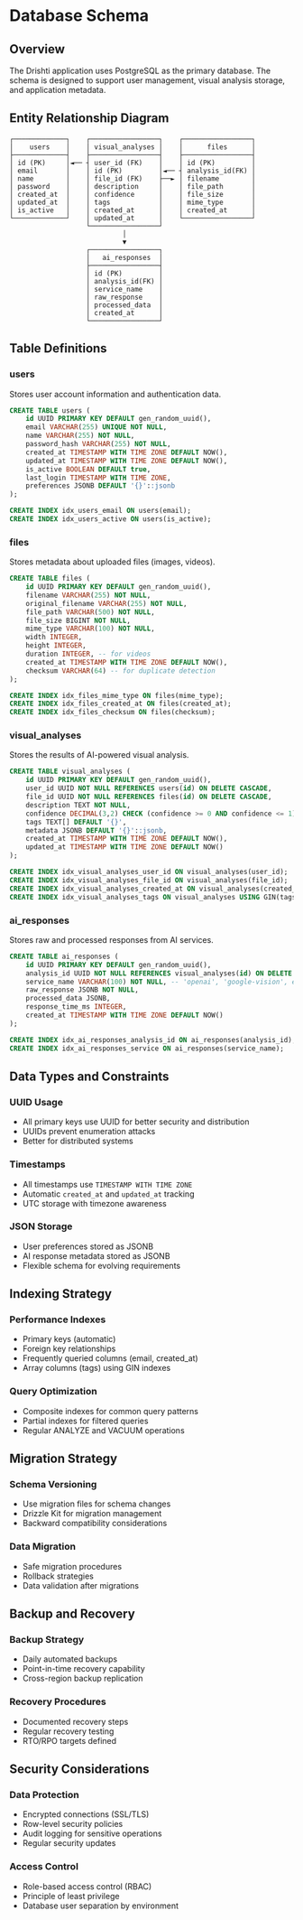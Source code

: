 # Database Schema

## Overview

The Drishti application uses PostgreSQL as the primary database. The schema is designed to support user management, visual analysis storage, and application metadata.

## Entity Relationship Diagram

```
┌─────────────┐    ┌─────────────────┐    ┌─────────────────┐
│    users    │    │ visual_analyses │    │      files      │
├─────────────┤    ├─────────────────┤    ├─────────────────┤
│ id (PK)     │◄── ┤ user_id (FK)    │    │ id (PK)         │
│ email       │    │ id (PK)         │◄── ┤ analysis_id(FK) │
│ name        │    │ file_id (FK)    ├──► │ filename        │
│ password    │    │ description     │    │ file_path       │
│ created_at  │    │ confidence      │    │ file_size       │
│ updated_at  │    │ tags            │    │ mime_type       │
│ is_active   │    │ created_at      │    │ created_at      │
└─────────────┘    │ updated_at      │    └─────────────────┘
                   └─────────────────┘
                            │
                            ▼
                   ┌─────────────────┐
                   │   ai_responses  │
                   ├─────────────────┤
                   │ id (PK)         │
                   │ analysis_id(FK) │
                   │ service_name    │
                   │ raw_response    │
                   │ processed_data  │
                   │ created_at      │
                   └─────────────────┘
```

## Table Definitions

### users
Stores user account information and authentication data.

```sql
CREATE TABLE users (
    id UUID PRIMARY KEY DEFAULT gen_random_uuid(),
    email VARCHAR(255) UNIQUE NOT NULL,
    name VARCHAR(255) NOT NULL,
    password_hash VARCHAR(255) NOT NULL,
    created_at TIMESTAMP WITH TIME ZONE DEFAULT NOW(),
    updated_at TIMESTAMP WITH TIME ZONE DEFAULT NOW(),
    is_active BOOLEAN DEFAULT true,
    last_login TIMESTAMP WITH TIME ZONE,
    preferences JSONB DEFAULT '{}'::jsonb
);

CREATE INDEX idx_users_email ON users(email);
CREATE INDEX idx_users_active ON users(is_active);
```

### files
Stores metadata about uploaded files (images, videos).

```sql
CREATE TABLE files (
    id UUID PRIMARY KEY DEFAULT gen_random_uuid(),
    filename VARCHAR(255) NOT NULL,
    original_filename VARCHAR(255) NOT NULL,
    file_path VARCHAR(500) NOT NULL,
    file_size BIGINT NOT NULL,
    mime_type VARCHAR(100) NOT NULL,
    width INTEGER,
    height INTEGER,
    duration INTEGER, -- for videos
    created_at TIMESTAMP WITH TIME ZONE DEFAULT NOW(),
    checksum VARCHAR(64) -- for duplicate detection
);

CREATE INDEX idx_files_mime_type ON files(mime_type);
CREATE INDEX idx_files_created_at ON files(created_at);
CREATE INDEX idx_files_checksum ON files(checksum);
```

### visual_analyses
Stores the results of AI-powered visual analysis.

```sql
CREATE TABLE visual_analyses (
    id UUID PRIMARY KEY DEFAULT gen_random_uuid(),
    user_id UUID NOT NULL REFERENCES users(id) ON DELETE CASCADE,
    file_id UUID NOT NULL REFERENCES files(id) ON DELETE CASCADE,
    description TEXT NOT NULL,
    confidence DECIMAL(3,2) CHECK (confidence >= 0 AND confidence <= 1),
    tags TEXT[] DEFAULT '{}',
    metadata JSONB DEFAULT '{}'::jsonb,
    created_at TIMESTAMP WITH TIME ZONE DEFAULT NOW(),
    updated_at TIMESTAMP WITH TIME ZONE DEFAULT NOW()
);

CREATE INDEX idx_visual_analyses_user_id ON visual_analyses(user_id);
CREATE INDEX idx_visual_analyses_file_id ON visual_analyses(file_id);
CREATE INDEX idx_visual_analyses_created_at ON visual_analyses(created_at);
CREATE INDEX idx_visual_analyses_tags ON visual_analyses USING GIN(tags);
```

### ai_responses
Stores raw and processed responses from AI services.

```sql
CREATE TABLE ai_responses (
    id UUID PRIMARY KEY DEFAULT gen_random_uuid(),
    analysis_id UUID NOT NULL REFERENCES visual_analyses(id) ON DELETE CASCADE,
    service_name VARCHAR(100) NOT NULL, -- 'openai', 'google-vision', etc.
    raw_response JSONB NOT NULL,
    processed_data JSONB,
    response_time_ms INTEGER,
    created_at TIMESTAMP WITH TIME ZONE DEFAULT NOW()
);

CREATE INDEX idx_ai_responses_analysis_id ON ai_responses(analysis_id);
CREATE INDEX idx_ai_responses_service ON ai_responses(service_name);
```

## Data Types and Constraints

### UUID Usage
- All primary keys use UUID for better security and distribution
- UUIDs prevent enumeration attacks
- Better for distributed systems

### Timestamps
- All timestamps use `TIMESTAMP WITH TIME ZONE`
- Automatic `created_at` and `updated_at` tracking
- UTC storage with timezone awareness

### JSON Storage
- User preferences stored as JSONB
- AI response metadata stored as JSONB
- Flexible schema for evolving requirements

## Indexing Strategy

### Performance Indexes
- Primary keys (automatic)
- Foreign key relationships
- Frequently queried columns (email, created_at)
- Array columns (tags) using GIN indexes

### Query Optimization
- Composite indexes for common query patterns
- Partial indexes for filtered queries
- Regular ANALYZE and VACUUM operations

## Migration Strategy

### Schema Versioning
- Use migration files for schema changes
- Drizzle Kit for migration management
- Backward compatibility considerations

### Data Migration
- Safe migration procedures
- Rollback strategies
- Data validation after migrations

## Backup and Recovery

### Backup Strategy
- Daily automated backups
- Point-in-time recovery capability
- Cross-region backup replication

### Recovery Procedures
- Documented recovery steps
- Regular recovery testing
- RTO/RPO targets defined

## Security Considerations

### Data Protection
- Encrypted connections (SSL/TLS)
- Row-level security policies
- Audit logging for sensitive operations
- Regular security updates

### Access Control
- Role-based access control (RBAC)
- Principle of least privilege
- Database user separation by environment
